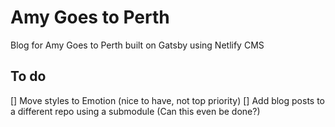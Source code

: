 # Amy Goes to Perth

Blog for Amy Goes to Perth built on Gatsby using Netlify CMS

## To do
[] Move styles to Emotion (nice to have, not top priority)
[] Add blog posts to a different repo using a submodule (Can this even be done?)